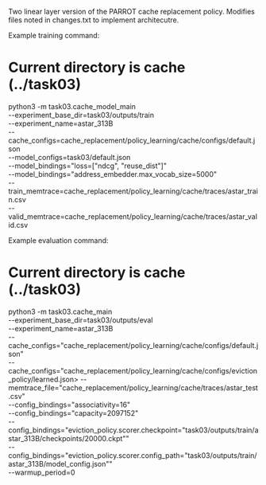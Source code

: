 Two linear layer version of the PARROT cache replacement policy.
Modifies files noted in changes.txt to implement architecutre.

Example training command:
# Current directory is cache (../task03)
python3 -m task03.cache_model_main \
  --experiment_base_dir=task03/outputs/train \
  --experiment_name=astar_313B \
  --cache_configs=cache_replacement/policy_learning/cache/configs/default.json \
  --model_configs=task03/default.json \
  --model_bindings="loss=[\"ndcg\", \"reuse_dist\"]" \
  --model_bindings="address_embedder.max_vocab_size=5000" \
  --train_memtrace=cache_replacement/policy_learning/cache/traces/astar_train.csv \
  --valid_memtrace=cache_replacement/policy_learning/cache/traces/astar_valid.csv

Example evaluation command:
# Current directory is cache (../task03)
python3 -m task03.cache_main \
  --experiment_base_dir=task03/outputs/eval \
  --experiment_name=astar_313B \
  --cache_configs="cache_replacement/policy_learning/cache/configs/default.json" \
  --cache_configs="cache_replacement/policy_learning/cache/configs/eviction_policy/learned.json>
  --memtrace_file="cache_replacement/policy_learning/cache/traces/astar_test.csv" \
  --config_bindings="associativity=16" \
  --config_bindings="capacity=2097152" \
  --config_bindings="eviction_policy.scorer.checkpoint=\"task03/outputs/train/astar_313B/checkpoints/20000.ckpt\"" \
  --config_bindings="eviction_policy.scorer.config_path=\"task03/outputs/train/astar_313B/model_config.json\"" \
  --warmup_period=0